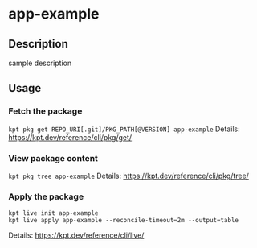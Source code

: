 # app-example

## Description
sample description

## Usage

### Fetch the package
`kpt pkg get REPO_URI[.git]/PKG_PATH[@VERSION] app-example`
Details: https://kpt.dev/reference/cli/pkg/get/

### View package content
`kpt pkg tree app-example`
Details: https://kpt.dev/reference/cli/pkg/tree/

### Apply the package
```
kpt live init app-example
kpt live apply app-example --reconcile-timeout=2m --output=table
```
Details: https://kpt.dev/reference/cli/live/
